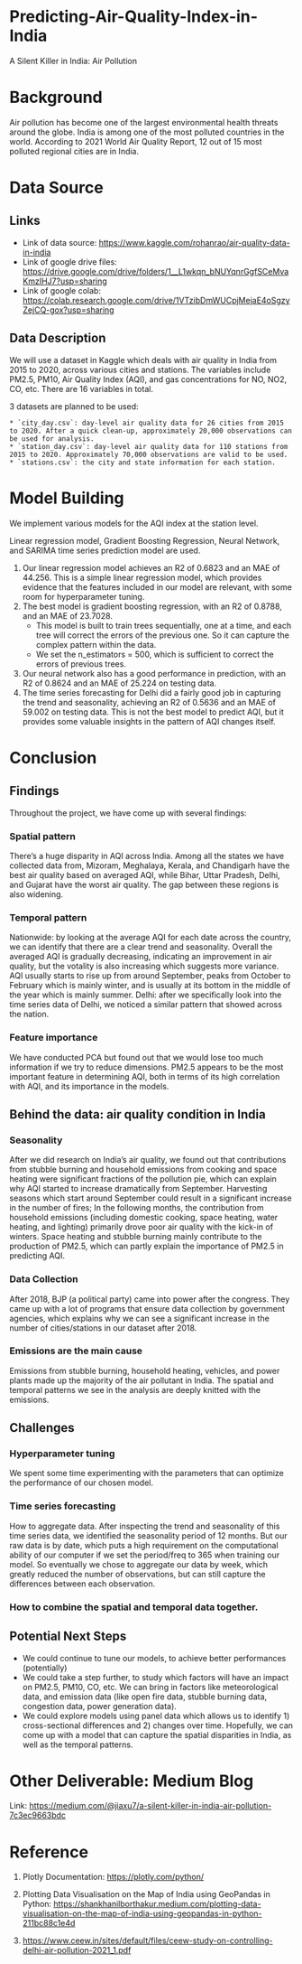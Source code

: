 # Predicting-Air-Quality-Index-in-India
A Silent Killer in India: Air Pollution 


# Background
Air pollution has become one of the largest environmental health threats around the globe. India is among one of the most polluted countries in the world. According to 2021 World Air Quality Report, 12 out of 15 most polluted regional cities are in India.


# Data Source

## Links
* Link of data source: https://www.kaggle.com/rohanrao/air-quality-data-in-india
* Link of google drive files: https://drive.google.com/drive/folders/1__L1wkqn_bNUYqnrGgfSCeMvaKmzIHJ7?usp=sharing
* Link of google colab: https://colab.research.google.com/drive/1VTzibDmWUCpjMejaE4oSgzyZejCQ-gox?usp=sharing

## Data Description
We will use a dataset in Kaggle which deals with air quality in India from 2015 to 2020, across various cities and stations. The variables include PM2.5, PM10, Air Quality Index (AQI), and gas concentrations for NO, NO2, CO, etc. There are 16 variables in total.

3 datasets are planned to be used:

    * `city_day.csv`: day-level air quality data for 26 cities from 2015 to 2020. After a quick clean-up, approximately 20,000 observations can be used for analysis.
    * `station_day.csv`: day-level air quality data for 110 stations from 2015 to 2020. Approximately 70,000 observations are valid to be used.
    * `stations.csv`: the city and state information for each station.


# Model Building
We implement various models for the AQI index at the station level.

Linear regression model, Gradient Boosting Regression, Neural Network, and SARIMA time series prediction model are used.

1. Our linear regression model achieves an R2 of 0.6823 and an MAE of 44.256. This is a simple linear regression model, which provides evidence that the features included in our model are relevant, with some room for hyperparameter tuning.
2. The best model is gradient boosting regression, with an R2 of 0.8788, and an MAE of 23.7028.
    * This model is built to train trees sequentially, one at a time, and each tree will correct the errors of the previous one. So it can capture the complex pattern within the data.
    * We set the n_estimators = 500, which is sufficient to correct the errors of previous trees.
3. Our neural network also has a good performance in prediction, with an R2 of 0.8624 and an MAE of 25.224 on testing data.
4. The time series forecasting for Delhi did a fairly good job in capturing the trend and seasonality, achieving an R2 of 0.5636 and an MAE of 59.002 on testing data. This is not the best model to predict AQI, but it provides some valuable insights in the pattern of AQI changes itself.

# Conclusion
## Findings
Throughout the project, we have come up with several findings:

### Spatial pattern
There’s a huge disparity in AQI across India. Among all the states we have collected data from, Mizoram, Meghalaya, Kerala, and Chandigarh have the best air quality based on averaged AQI, while Bihar, Uttar Pradesh, Delhi, and Gujarat have the worst air quality. The gap between these regions is also widening.
### Temporal pattern
Nationwide: by looking at the average AQI for each date across the country, we can identify that there are a clear trend and seasonality. Overall the averaged AQI is gradually decreasing, indicating an improvement in air quality, but the votality is also increasing which suggests more variance. AQI usually starts to rise up from around September, peaks from October to February which is mainly winter, and is usually at its bottom in the middle of the year which is mainly summer.
Delhi: after we specifically look into the time series data of Delhi, we noticed a similar pattern that showed across the nation.
### Feature importance
We have conducted PCA but found out that we would lose too much information if we try to reduce dimensions.
PM2.5 appears to be the most important feature in determining AQI, both in terms of its high correlation with AQI, and its importance in the models.


## Behind the data: air quality condition in India
### Seasonality
After we did research on India’s air quality, we found out that contributions from stubble burning and household emissions from cooking and space heating were significant fractions of the pollution pie, which can explain why AQI started to increase dramatically from September. Harvesting seasons which start around September could result in a significant increase in the number of fires; In the following months, the contribution from household emissions (including domestic cooking, space heating, water heating, and lighting) primarily drove poor air quality with the kick-in of winters.
Space heating and stubble burning mainly contribute to the production of PM2.5, which can partly explain the importance of PM2.5 in predicting AQI.
### Data Collection
After 2018, BJP (a political party) came into power after the congress. They came up with a lot of programs that ensure data collection by government agencies, which explains why we can see a significant increase in the number of cities/stations in our dataset after 2018.
### Emissions are the main cause
Emissions from stubble burning, household heating, vehicles, and power plants made up the majority of the air pollutant in India. The spatial and temporal patterns we see in the analysis are deeply knitted with the emissions.
## Challenges
### Hyperparameter tuning 
We spent some time experimenting with the parameters that can optimize the performance of our chosen model.
### Time series forecasting 
How to aggregate data. After inspecting the trend and seasonality of this time series data, we identified the seasonality period of 12 months. But our raw data is by date, which puts a high requirement on the computational ability of our computer if we set the period/freq to 365 when training our model. So eventually we chose to aggregate our data by week, which greatly reduced the number of observations, but can still capture the differences between each observation.
### How to combine the spatial and temporal data together.

## Potential Next Steps
* We could continue to tune our models, to achieve better performances (potentially)
* We could take a step further, to study which factors will have an impact on PM2.5, PM10, CO, etc. We can bring in factors like meteorological data, and emission data (like open fire data, stubble burning data, congestion data, power generation data).
* We could explore models using panel data which allows us to identify 1) cross-sectional differences and 2) changes over time. Hopefully, we can come up with a model that can capture the spatial disparities in India, as well as the temporal patterns.


# Other Deliverable: Medium Blog
Link: https://medium.com/@jiaxu7/a-silent-killer-in-india-air-pollution-7c3ec9663bdc

# Reference
1. Plotly Documentation: https://plotly.com/python/

2. Plotting Data Visualisation on the Map of India using GeoPandas in Python: https://shankhanilborthakur.medium.com/plotting-data-visualisation-on-the-map-of-india-using-geopandas-in-python-211bc88c1e4d

3. https://www.ceew.in/sites/default/files/ceew-study-on-controlling-delhi-air-pollution-2021_1.pdf
